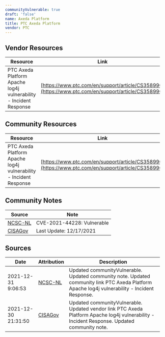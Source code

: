 ```yaml
---
communityVulnerable: true
draft: 'false'
name: Axeda Platform
title: PTC Axeda Platform
vendor: PTC
---
```


## Vendor Resources
| Resource | Link |
| --- | --- |
| PTC Axeda Platform Apache log4j vulnerability - Incident Response | [https://www.ptc.com/en/support/article/CS358990](https://www.ptc.com/en/support/article/CS358990) |

## Community Resources
| Resource | Link |
| --- | --- |
| PTC Axeda Platform Apache log4j vulnerability - Incident Response | [https://www.ptc.com/en/support/article/CS358990](https://www.ptc.com/en/support/article/CS358990) |

## Community Notes
| Source | Note |
| --- | --- |
| [NCSC-NL](https://github.com/NCSC-NL/log4shell/blob/main/software/README.md) | CVE-2021-44228: Vulnerable </ul> |
| [CISAGov](https://raw.githubusercontent.com/cisagov/log4j-affected-db/develop/README.md) | Last Update: 12/17/2021 |

## Sources
| Date | Attribution | Description |
| --- | --- | --- |
| 2021-12-31 9:06:53 | [NCSC-NL](https://github.com/NCSC-NL/log4shell/blob/main/software/README.md) | Updated communityVulnerable. Updated community note. Updated community link PTC Axeda Platform Apache log4j vulnerability - Incident Response.  |
| 2021-12-30 21:31:50 | [CISAGov](https://raw.githubusercontent.com/cisagov/log4j-affected-db/develop/README.md) | Updated communityVulnerable. Updated vendor link PTC Axeda Platform Apache log4j vulnerability - Incident Response. Updated community note.  |
